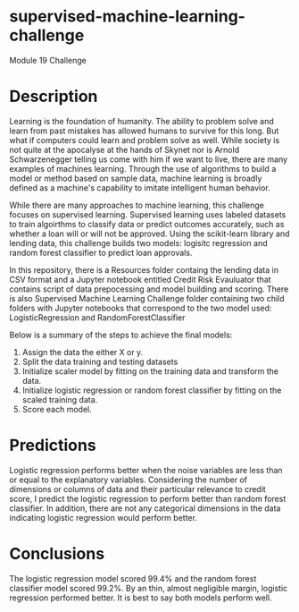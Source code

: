 # supervised-machine-learning-challenge
Module 19 Challenge

# Description
Learning is the foundation of humanity. The ability to problem solve and learn from past mistakes has allowed humans to survive for this long. But what if computers could learn and problem solve as well. While society is not quite at the apocalyse at the hands of Skynet nor is Arnold Schwarzenegger telling us come with him if we want to live, there are many examples of machines learning. Through the use of algorithms to build a model or method based on sample data, machine learning is broadly defined as a machine's capability to imitate intelligent human behavior.

While there are many approaches to machine learning, this challenge focuses on supervised learning. Supervised learning uses labeled datasets to train algoirthms to classify data or predict outcomes accurately, such as whether a loan will or will not be approved. Using the scikit-learn library and lending data, this challenge builds two models: logisitc regression and random forest classifier to predict loan approvals.

In this repository, there is a Resources folder containg the lending data in CSV format and a Jupyter notebook entitled Credit Risk Evauluator that contains script of data prepocessing and model building and scoring. There is also Supervised Machine Learning Challenge folder containing two child folders with Jupyter notebooks that correspond to the two model used: LogisticRegression and RandomForestClassifier

Below is a summary of the steps to achieve the final models:

1. Assign the data the either X or y.
2. Split the data training and testing datasets
3. Initialize scaler model by fitting on the training data and transform the data.
4. Initialize logistic regression or random forest classifier by fitting on the scaled training data.
5. Score each model.

# Predictions
Logistic regression performs better when the noise variables are less than or equal to the explanatory variables. Considering the number of dimensions or columns of data and their particular relevance to credit score, I predict the logistic regression to perform better than random forest classifier. In addition, there are not any categorical dimensions in the data indicating logistic regression would perform better.

# Conclusions
The logistic regression model scored 99.4% and the random forest classifier model scored 99.2%. By an thin, almost negligible margin, logistic regression performed better. It is best to say both models perform well. 
